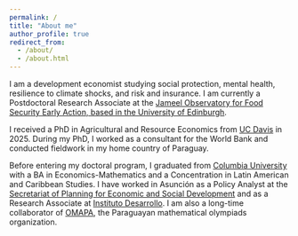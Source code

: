 ```yaml
---
permalink: /
title: "About me"
author_profile: true
redirect_from: 
  - /about/
  - /about.html
---
```


I am a development economist studying social protection, mental health, resilience to climate shocks, and risk and insurance. I am currently a Postdoctoral Research Associate at the [Jameel Observatory for Food Security Early Action, based in the University of Edinburgh](https://jameelobservatory.org/food-security-early-action/). 

I received a PhD in Agricultural and Resource Economics from [UC Davis](https://are.ucdavis.edu/) in 2025. During my PhD, I worked as a consultant for the World Bank and conducted fieldwork in my home country of Paraguay.

Before entering my doctoral program, I graduated from [Columbia University](https://econ.columbia.edu/) with a BA in Economics-Mathematics and a Concentration in Latin American and Caribbean Studies. I have worked in Asunción as a Policy Analyst at the [Secretariat of Planning for Economic and Social Development](https://www.stp.gov.py/) and as a Research Associate at [Instituto Desarrollo](https://desarrollo.edu.py/en/home/). I am also a long-time collaborator of [OMAPA](https://www.omapa.org/), the Paraguayan mathematical olympiads organization.

